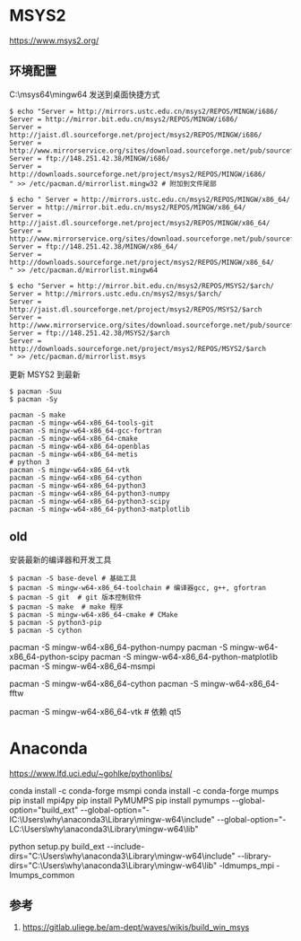 # MSYS2


https://www.msys2.org/

##  环境配置

C:\msys64\mingw64  发送到桌面快捷方式

```
$ echo "Server = http://mirrors.ustc.edu.cn/msys2/REPOS/MINGW/i686/
Server = http://mirror.bit.edu.cn/msys2/REPOS/MINGW/i686/
Server = http://jaist.dl.sourceforge.net/project/msys2/REPOS/MINGW/i686/
Server = http://www.mirrorservice.org/sites/download.sourceforge.net/pub/sourceforge/m/ms/msys2/REPOS/MINGW/i686/
Server = ftp://148.251.42.38/MINGW/i686/
Server = http://downloads.sourceforge.net/project/msys2/REPOS/MINGW/i686/
" >> /etc/pacman.d/mirrorlist.mingw32 # 附加到文件尾部

$ echo " Server = http://mirrors.ustc.edu.cn/msys2/REPOS/MINGW/x86_64/
Server = http://mirror.bit.edu.cn/msys2/REPOS/MINGW/x86_64/
Server = http://jaist.dl.sourceforge.net/project/msys2/REPOS/MINGW/x86_64/
Server = http://www.mirrorservice.org/sites/download.sourceforge.net/pub/sourceforge/m/ms/msys2/REPOS/MINGW/x86_64/
Server = ftp://148.251.42.38/MINGW/x86_64/
Server = http://downloads.sourceforge.net/project/msys2/REPOS/MINGW/x86_64/
" >> /etc/pacman.d/mirrorlist.mingw64

$ echo "Server = http://mirror.bit.edu.cn/msys2/REPOS/MSYS2/$arch/
Server = http://mirrors.ustc.edu.cn/msys2/msys/$arch/
Server = http://jaist.dl.sourceforge.net/project/msys2/REPOS/MSYS2/$arch
Server = http://www.mirrorservice.org/sites/download.sourceforge.net/pub/sourceforge/m/ms/msys2/REPOS/MSYS2/$arch
Server = ftp://148.251.42.38/MSYS2/$arch
Server = http://downloads.sourceforge.net/project/msys2/REPOS/MSYS2/$arch
" >> /etc/pacman.d/mirrorlist.msys
```

更新 MSYS2 到最新

```
$ pacman -Suu
$ pacman -Sy
```

```
pacman -S make
pacman -S mingw-w64-x86_64-tools-git
pacman -S mingw-w64-x86_64-gcc-fortran
pacman -S mingw-w64-x86_64-cmake
pacman -S mingw-w64-x86_64-openblas
pacman -S mingw-w64-x86_64-metis
# python 3
pacman -S mingw-w64-x86_64-vtk
pacman -S mingw-w64-x86_64-cython
pacman -S mingw-w64-x86_64-python3
pacman -S mingw-w64-x86_64-python3-numpy
pacman -S mingw-w64-x86_64-python3-scipy
pacman -S mingw-w64-x86_64-python3-matplotlib
```



## old
安装最新的编译器和开发工具 
```
$ pacman -S base-devel # 基础工具
$ pacman -S mingw-w64-x86_64-toolchain # 编译器gcc, g++, gfortran
$ pacman -S git  # git 版本控制软件
$ pacman -S make  # make 程序
$ pacman -S mingw-w64-x86_64-cmake # CMake
$ pacman -S python3-pip
$ pacman -S cython
```

pacman -S mingw-w64-x86_64-python-numpy
pacman -S mingw-w64-x86_64-python-scipy
pacman -S mingw-w64-x86_64-python-matplotlib
pacman -S mingw-w64-x86_64-msmpi

pacman -S mingw-w64-x86_64-cython
pacman -S mingw-w64-x86_64-fftw

pacman -S mingw-w64-x86_64-vtk # 依赖 qt5

# Anaconda 

https://www.lfd.uci.edu/~gohlke/pythonlibs/

conda install -c conda-forge msmpi
conda install -c conda-forge mumps
pip install mpi4py
pip install PyMUMPS 
pip install pymumps --global-option="build_ext"  --global-option="-IC:\Users\why\anaconda3\Library\mingw-w64\include"  --global-option="-LC:\Users\why\anaconda3\Library\mingw-w64\lib"  

python setup.py build_ext --include-dirs="C:\Users\why\anaconda3\Library\mingw-w64\include"  --library-dirs="C:\Users\why\anaconda3\Library\mingw-w64\lib" -ldmumps_mpi -lmumps_common 
## 参考 

1. https://gitlab.uliege.be/am-dept/waves/wikis/build_win_msys

